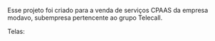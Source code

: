 Esse projeto foi criado para a venda de serviços CPAAS da empresa modavo, subempresa pertencente ao grupo Telecall.

Telas: 
